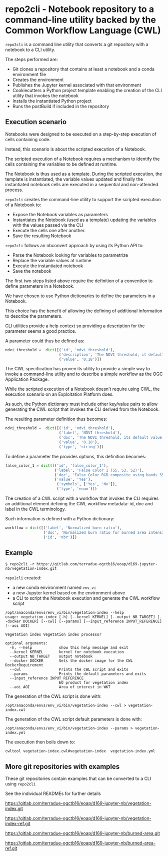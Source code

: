 # repo2cli - Notebook repository to a command-line utility backed by the Common Workflow Language (CWL) 

`repo2cli` is a command line utility that converts a git repository with a notebook to a CLI utility.

The steps performed are:

- Git clones a repository that contains at least a notebook and a conda environment file
- Creates the environment 
- Publishes the Jupyter kernel associated with that environment
- Cookiecutters a Python project template enabling the creation of the CLI utility that invokes the notebook
- Installs the instantiated Python project 
- Runs the postBuild if included in the repository

## Execution scenario

Notebooks were designed to be executed on a step-by-step execution of cells containing code. 

Instead, this scenario is about the scripted execution of a Notebook. 

The scripted execution of a Notebook requires a mechanism to identify the cells containing the variables to be defined at runtime. 

The Notebook is thus used as a template. During the scripted execution, the template is instantiated, the variable values updated and finally the instantiated notebook cells are executed in a sequential and non-attended process.


`repo2cli` creates the command-line utility to support the scripted execution of a Notebook to:

- Expose the Notebook variables as parameters 
- Instantiates the Notebook (used as a template) updating the variables with the values passed via the CLI
- Execute the cells one after another.
- Save the resulting Notebook 

`repo2cli` follows an nbconvert approach by using its Python API to:

- Parse the Notebook looking for variables to parametrize 
- Replace the variable values at runtime
- Execute the instantiated notebook 
- Save the notebook

The first two steps listed above require the definition of a convention to define parameters in a Notebook. 

We have chosen to use Python dictionaries to define the parameters in a Notebook. 

This choice has the benefit of allowing the defining of additional information to describe the parameters.

CLI utilities provide a help context so providing a description for the parameter seems a good practice.

A parameter could thus be defined as:

```python
ndvi_threshold =  dict([('id', 'ndvi_threshold'),
                        ('description', 'The NDVI threshold, it default value is 0,18'),
                        ('value', '0.18')])
```

The CWL specification has proven its utility to provide a simple way to invoke a command-line utility and to describe a simple workflow as the OGC Application Package.

While the scripted execution of a Notebook doesn’t require using CWL, the execution scenario on an Exploitation Platform does. 

As such, the Python dictionary must include other key/value pairs to allow generating the CWL script that invokes the CLI derived from the Notebook.

The resulting parameter definition thus becomes:

```python
ndvi_threshold =  dict([('id', 'ndvi_threshold'),
                        ('label', 'NDVI threshold'),
                        ('doc', 'The NDVI threshold, its default value is 0.18'),
                        ('value', '0.18'),
                        ('type', 'string')])
```
To define a parameter the provides options, this definition becomes:

```python
false_color_1 = dict([('id', 'false_color_1'),
                      ('label', 'False Color 1 (S5, S3, S2)'),
                      ('doc', 'False Color RGB composite using bands S5, S3 and S2'),
                      ('value', 'Yes'),
                       ('symbols', ['Yes', 'No']),
                       ('type', 'enum')])
```

The creation of a CWL script with a workflow that invokes the CLI requires an additional element defining the CWL workflow metadata: id, doc and label in the CWL terminology. 

Such information is defined with a Python dictionary:

```python
workflow = dict([('label', 'Normalized burn ratio'),
                 ('doc', 'Normalized burn ratio for burned area intensity assessment'),
                 ('id', 'nbr')])
```

## Example

```console
$ repo2cli -r https://gitlab.com/terradue-ogctb16/eoap/d169-jupyter-nb/vegetation-index.git 
```

`repo2cli` created:

- a new conda environment named `env_vi`
- a new Jupyter kernel based on the environment above
- a CLI to script the Notebook execution and generate the CWL workflow script

```console
/opt/anaconda/envs/env_vi/bin/vegetation-index --help
usage: vegetation-index [-h] [--kernel KERNEL] [--output NB_TARGET] [--docker DOCKER] [--cwl] [--params] [--input_reference INPUT_REFERENCE] [--aoi AOI]

Vegetation index Vegetation index processor

optional arguments:
  -h, --help            show this help message and exit
  --kernel KERNEL       kernel for notebook execution
  --output NB_TARGET    output notebook
  --docker DOCKER       Sets the docker image for the CWL DockerRequirement
  --cwl                 Prints the CWL script and exits
  --params              Prints the default parameters and exits
  --input_reference INPUT_REFERENCE
                        EO product for vegetation index
  --aoi AOI             Area of interest in WKT
```

The generation of the CWL script is done with:

```console
/opt/anaconda/envs/env_vi/bin/vegetation-index --cwl > vegetation-index.cwl 
```

The generation of the CWL script default parameters is done with:

```console
/opt/anaconda/envs/env_vi/bin/vegetation-index --params > vegetation-index.yml
```

The execution then boils down to:

```console
cwltool vegetation-index.cwl#vegetation-index  vegetation-index.yml
```
## More git repositories with examples

These git repositories contain examples that can be converted to a CLI using `repo2cli`

See the individual READMEs for further details

https://gitlab.com/terradue-ogctb16/eoap/d169-jupyter-nb/vegetation-index.git

https://gitlab.com/terradue-ogctb16/eoap/d169-jupyter-nb/vegetation-index-ref.git

https://gitlab.com/terradue-ogctb16/eoap/d169-jupyter-nb/burned-area.git

https://gitlab.com/terradue-ogctb16/eoap/d169-jupyter-nb/burned-area-ref.git
